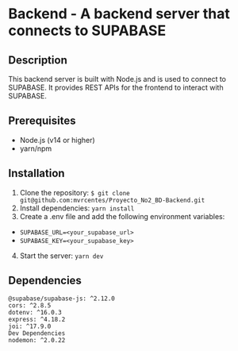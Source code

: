 # Backend - A backend server that connects to SUPABASE
## Description
This backend server is built with Node.js and is used to connect to SUPABASE. It provides REST APIs for the frontend to interact with SUPABASE.
## Prerequisites

* Node.js (v14 or higher)
* yarn/npm

## Installation
1. Clone the repository: `$ git clone git@github.com:mvrcentes/Proyecto_No2_BD-Backend.git`
2. Install dependencies: `yarn install`
3. Create a .env file and add the following environment variables: 
  * `SUPABASE_URL=<your_supabase_url>`
  * `SUPABASE_KEY=<your_supabase_key>`
4. Start the server: `yarn dev`

## Dependencies
```
@supabase/supabase-js: ^2.12.0
cors: ^2.8.5
dotenv: ^16.0.3
express: ^4.18.2
joi: ^17.9.0
Dev Dependencies
nodemon: ^2.0.22
```
